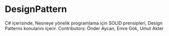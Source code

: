# DesignPattern
C# içerisinde, Nesneye yönelik programlama için SOLID prensipleri, Design Patterns konularını içerir.
Contributors: Önder Aycan, Emre Gök, Umut Akter
